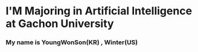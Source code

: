 # I'M Majoring in Artificial Intelligence at Gachon University 
### My name is YoungWonSon(KR) , Winter(US)
